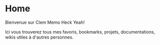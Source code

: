 # Home

Bienvenue sur Clem Memo Heck Yeah!

Ici vous trouverez tous mes favoris, bookmarks, projets, documentations, wikis utiles à d'autres personnes.